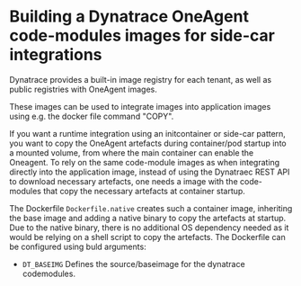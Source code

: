 # Building a Dynatrace OneAgent code-modules images for side-car integrations
Dynatrace provides a built-in image registry for each tenant, as well as public registries with OneAgent images. 

These images can be used to integrate images into application images using e.g. the docker file command "COPY". 

If you want a runtime integration using an initcontainer or side-car pattern, you want to copy the OneAgent artefacts during container/pod startup into a mounted volume, from where the main container can enable the Oneagent. 
To rely on the same code-module images as when integrating directly into the application image, instead of using the Dynatraec REST API to download necessary artefacts, one needs a image with the code-modules that copy the necessary artefacts at container startup. 

The Dockerfile ```Dockerfile.native``` creates such a container image, inheriting the base image and adding a native binary to copy the artefacts at startup. Due to the native binary, there is no additional OS dependency needed as it would be relying on a shell script to copy the artefacts. 
The Dockerfile can be configured using buld arguments:
* ```DT_BASEIMG``` Defines the source/baseimage for the dynatrace codemodules. 

